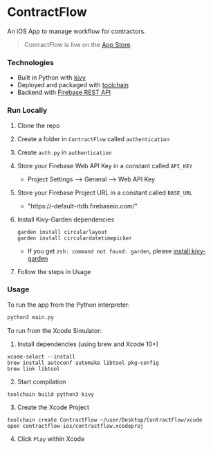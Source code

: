 # ContractFlow
An iOS App to manage workflow for contractors.

> ContractFlow is live on the [App Store](https://apps.apple.com/us/app/contractflow/id1637464399).

### Technologies

- Built in Python with [kivy](https://github.com/kivy/kivy)
- Deployed and packaged with [toolchain](https://github.com/kivy/kivy-ios)
- Backend with [Firebase REST API](https://firebase.google.com)

### Run Locally
1. Clone the repo
2. Create a folder in `ContractFlow` called `authentication`
3. Create `auth.py` in `authentication`
4. Store your Firebase Web API Key in a constant called `API_KEY`
    - Project Settings --> General --> Web API Key
5. Store your Firebase Project URL in a constant called `BASE_URL`
    - "https://<your-project-name>-default-rtdb.firebaseio.com/"
6. Install Kivy-Garden dependencies
    ```
    garden install circularlayout
    garden install circulardatetimepicker
    ```
    - If you get `zsh: command not found: garden`, please [install kivy-garden](https://kivy-garden.github.io/#legacygardentoolgeneralusageguidelines)
    
7. Follow the steps in Usage


### Usage

To run the app from the Python interpreter:
```bash
python3 main.py
```
To run from the Xcode Simulator:

1. Install dependencies (using brew and Xcode 10+)

```
xcode-select --install
brew install autoconf automake libtool pkg-config
brew link libtool
```

2. Start compilation

```
toolchain build python3 kivy
```

3. Create the Xcode Project
```
toolchain create ContractFlow ~/user/Desktop/ContractFlow/xcode
open contractflow-ios/contractflow.xcodeproj
```

4. Click `Play` within Xcode

